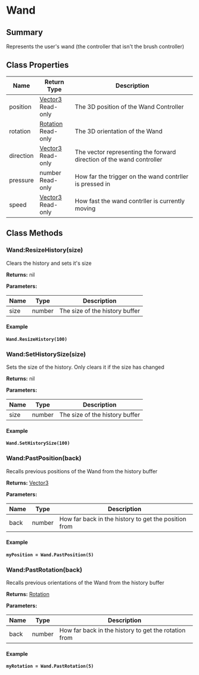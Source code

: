 
# Wand

## Summary
Represents the user's wand (the controller that isn't the brush controller)

## Class Properties

<table data-full-width="false">
<thead><tr><th>Name</th><th>Return Type</th><th>Description</th></tr></thead>
<tbody>
<tr><td>position</td><td><a href="vector3.md">Vector3</a><br>Read-only</td><td>The 3D position of the Wand Controller</td></tr>
<tr><td>rotation</td><td><a href="rotation.md">Rotation</a><br>Read-only</td><td>The 3D orientation of the Wand</td></tr>
<tr><td>direction</td><td><a href="vector3.md">Vector3</a><br>Read-only</td><td>The vector representing the forward direction of the wand controller</td></tr>
<tr><td>pressure</td><td>number<br>Read-only</td><td>How far the trigger on the wand contrller is pressed in</td></tr>
<tr><td>speed</td><td><a href="vector3.md">Vector3</a><br>Read-only</td><td>How fast the wand contrller is currently moving</td></tr>
</tbody></table>




## Class Methods

        
### Wand:ResizeHistory(size)

Clears the history and sets it's size

**Returns:** nil 


**Parameters:**

<table data-full-width="false">
<thead><tr><th>Name</th><th>Type</th><th>Description</th></tr></thead>
<tbody><tr><td>size</td><td>number</td><td>The size of the history buffer</td></tr></tbody></table>




#### Example

<pre class="language-lua"><code class="lang-lua"><strong>Wand.ResizeHistory(100)</strong></code></pre>




### Wand:SetHistorySize(size)

Sets the size of the history. Only clears it if the size has changed

**Returns:** nil 


**Parameters:**

<table data-full-width="false">
<thead><tr><th>Name</th><th>Type</th><th>Description</th></tr></thead>
<tbody><tr><td>size</td><td>number</td><td>The size of the history buffer</td></tr></tbody></table>




#### Example

<pre class="language-lua"><code class="lang-lua"><strong>Wand.SetHistorySize(100)</strong></code></pre>




### Wand:PastPosition(back)

Recalls previous positions of the Wand from the history buffer

**Returns:** <a href="vector3.md">Vector3</a> 


**Parameters:**

<table data-full-width="false">
<thead><tr><th>Name</th><th>Type</th><th>Description</th></tr></thead>
<tbody><tr><td>back</td><td>number</td><td>How far back in the history to get the position from</td></tr></tbody></table>




#### Example

<pre class="language-lua"><code class="lang-lua"><strong>myPosition = Wand.PastPosition(5)</strong></code></pre>




### Wand:PastRotation(back)

Recalls previous orientations of the Wand from the history buffer

**Returns:** <a href="rotation.md">Rotation</a> 


**Parameters:**

<table data-full-width="false">
<thead><tr><th>Name</th><th>Type</th><th>Description</th></tr></thead>
<tbody><tr><td>back</td><td>number</td><td>How far back in the history to get the rotation from</td></tr></tbody></table>




#### Example

<pre class="language-lua"><code class="lang-lua"><strong>myRotation = Wand.PastRotation(5)</strong></code></pre>



    

